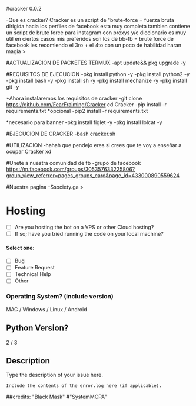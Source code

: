 #cracker 0.0.2

-Que es cracker?
Cracker es un script de "brute-force = fuerza bruta dirigida hacia los perfiles de facebook esta muy completa tambien contiene un script de brute force para instagram con proxys y/e diccionario es muy util en ciertos casos mis preferidos son los de bb-fb = brute force de facebook les recomiendo el 3ro + el 4to con un poco de habilidad haran magia >

#ACTUALIZACION DE PACKETES TERMUX
-apt update&& pkg upgrade -y


#REQUISITOS DE EJECUCION
-pkg install python -y 
-pkg install python2 -y
-pkg install bash -y
-pkg install sh -y
-pkg install mechanize -y
-pkg install git -y

*Ahora instalaremos los requisitos de cracker 
-git clone https://github.com/FearFraiming/Cracker
cd Cracker
-pip install -r requirements.txt
*opcional 
-pip2 install -r requirements.txt

*necesario para banner 
-pkg install figlet -y
-pkg install lolcat -y

#EJECUCION DE CRACKER
-bash cracker.sh

#UTILIZACION
-hahah que pendejo eres si crees que te voy a enseñar a ocupar Cracker xd


#Unete a nuestra comunidad de fb 
-grupo de facebook 
https://m.facebook.com/groups/305357633225806?group_view_referrer=pages_groups_card&page_id=433000890559624

#Nuestra pagina
-Ssociety.ga >


# Hosting
- [ ] Are you hosting the bot on a VPS or other Cloud hosting?
- [ ] If so; have you tried running the code on your local machine?

#### Select one:
- [ ] Bug
- [ ] Feature Request
- [ ] Technical Help
- [ ] Other

### Operating System? (include version)
MAC / Windows / Linux / Android

## Python Version?
2 / 3

## Description

Type the description of your issue here.

```
Include the contents of the error.log here (if applicable).
```
##credits: "Black Mask" #"SystemMCPA"

